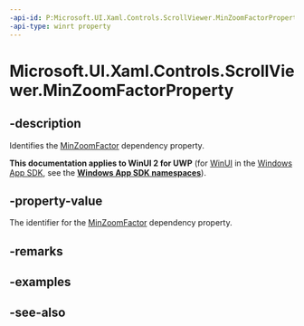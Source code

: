 ```yaml
---
-api-id: P:Microsoft.UI.Xaml.Controls.ScrollViewer.MinZoomFactorProperty
-api-type: winrt property
---
```


<!-- Property syntax
public Windows.UI.Xaml.DependencyProperty MinZoomFactorProperty { get; }
-->

# Microsoft.UI.Xaml.Controls.ScrollViewer.MinZoomFactorProperty

## -description
Identifies the [MinZoomFactor](scrollviewer_minzoomfactor.md) dependency property.

**This documentation applies to WinUI 2 for UWP** (for [WinUI](/windows/apps/winui/winui3/) in the [Windows App SDK](/windows/apps/windows-app-sdk/), see the **[Windows App SDK namespaces](/windows/windows-app-sdk/api/winrt/)**).

## -property-value
The identifier for the [MinZoomFactor](scrollviewer_minzoomfactor.md) dependency property.

## -remarks

## -examples

## -see-also
